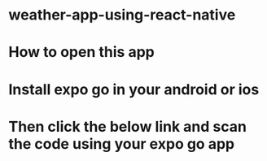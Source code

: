 # weather-app-using-react-native

# How to open this app

# Install expo go in your android or ios

# Then click the below link and scan the code using your expo go app


